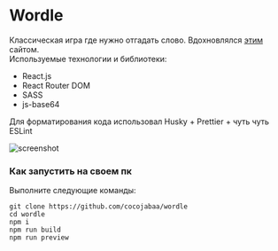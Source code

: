 # Wordle

Классическая игра где нужно отгадать слово. Вдохновлялся [этим](https://wordleplay.com/ru/) сайтом.  
Используемые технологии и библиотеки:

+ React.js
+ React Router DOM
+ SASS
+ js-base64  
  
Для форматирования кода использовал Husky + Prettier + чуть чуть ESLint

![screenshot](https://lh3.google.com/u/0/d/1-GUIhqNSjWuvLmIolE304I7VcpL9Mter=w1920-h957-iv1?auditContext=prefetch)
  
### Как запустить на своем пк
Выполните следующие команды:
```
git clone https://github.com/cocojabaa/wordle
cd wordle
npm i
npm run build
npm run preview
```
